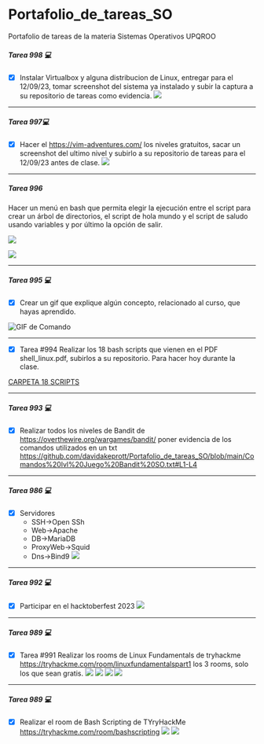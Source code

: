 # Portafolio_de_tareas_SO
Portafolio de tareas de la materia Sistemas Operativos UPQROO

#####  Tarea 998  💻
- [x] Instalar Virtualbox y alguna distribucion de Linux, entregar para el 12/09/23, tomar screenshot del sistema ya instalado y subir la captura a su repositorio de tareas como evidencia.
      <a href="https://github.com/davidakeprott/Portafolio_de_tareas_SO" target="_blank"> <img src="/Captura SO Linux Distribucion Debian.png"/></a>
_____

#####  Tarea 997💻
- [x] Hacer el https://vim-adventures.com/ los niveles gratuitos, sacar un screenshot del ultimo nivel y subirlo a su repositorio de tareas para el 12/09/23 antes de clase. 
      <a href="https://github.com/davidakeprott/Portafolio_de_tareas_SO" target="_blank"> <img src="/Juego vim adventurre.png"/></a>
_____
#####  Tarea 996  
Hacer un menú en bash que permita elegir la ejecución entre el script para crear un árbol de directorios, el script de hola mundo y el script de saludo usando variables y por último la opción de salir.

<a href="https://asciinema.org/a/FFRaHiqyB6YhU9mHjqjwBtjZE" target="_blank"><img src="https://asciinema.org/a/FFRaHiqyB6YhU9mHjqjwBtjZE.svg" /></a>

<a href="https://github.com/davidakeprott/Portafolio_de_tareas_SO/blob/main/Cap_menu_bash.png" target="_blank"> <img src="/Cap_menu_bash.png"></a> 
_______
#####  Tarea 995  💻

- [x] Crear un gif que explique algún concepto, relacionado al curso, que hayas aprendido.

![GIF de Comando](https://github.com/davidakeprott/Portafolio_de_tareas_SO/blob/main/Mensajes%20con%20variables.gif)
_____
- [x] Tarea #994 Realizar los 18 bash scripts que vienen en el PDF shell_linux.pdf, subirlos a su repositorio. Para hacer hoy durante la clase. 

<a href="https://github.com/davidakeprott/Portafolio_de_tareas_SO/blob/main/BASHMENU18" target="_blank">CARPETA 18 SCRIPTS</a> 
_____
#####  Tarea 993  💻
- [x] Realizar todos los niveles de Bandit de https://overthewire.org/wargames/bandit/ poner evidencia de los comandos utilizados en un txt
https://github.com/davidakeprott/Portafolio_de_tareas_SO/blob/main/Comandos%20lvl%20Juego%20Bandit%20SO.txt#L1-L4
_____
#####  Tarea 986  💻
- [x] Servidores
  - SSH->Open SSh
  - Web->Apache
  - DB->MariaDB
  - ProxyWeb->Squid
  - Dns->Bind9
<a href="https://github.com/davidakeprott/Portafolio_de_tareas_SO/blob/2ab9099212b44d41f44f81d42268b406106a047f/CAPTareaClase.png" target="_blank"> <img src="/CAPTareaClase.png" width="auto" height="auto"/></a>
_____
#####  Tarea 992  💻
- [x] Participar en el hacktoberfest 2023
      <a href="https://github.com/davidakeprott/Portafolio_de_tareas_SO" target="_blank"> <img src="/Evidencia registro SO.png"/></a>
_____
#####  Tarea 989  💻
- [x] Tarea #991 Realizar los rooms de Linux Fundamentals de tryhackme https://tryhackme.com/room/linuxfundamentalspart1  los 3 rooms, solo los que sean gratis.
<a href="https://github.com/davidakeprott/Portafolio_de_tareas_SO/blob/c55c4a43388301156074ab0bd87738f7d55e5a12/Tryhackme/Parte%201%20tryhackme.png" target="_blank"> <img src="/Tryhackme/Parte 1 tryhackme.png"/></a>
<a href="https://github.com/davidakeprott/Portafolio_de_tareas_SO/blob/c55c4a43388301156074ab0bd87738f7d55e5a12/Tryhackme/Parte%201%20tryhackme.png" target="_blank"> <img src="Tryhackme/Parte 2 tryhackme.png"/></a>
<a href="https://github.com/davidakeprott/Portafolio_de_tareas_SO/blob/c55c4a43388301156074ab0bd87738f7d55e5a12/Tryhackme/Parte%201%20tryhackme.png" target="_blank"> <img src="Tryhackme/Parte 3 tryhackme.png"/></a>
<a href="https://github.com/davidakeprott/Portafolio_de_tareas_SO/blob/c55c4a43388301156074ab0bd87738f7d55e5a12/Tryhackme/Parte%201%20tryhackme.png" target="_blank"> <img src="Tryhackme/trhackme.png"/></a>
_____
#####  Tarea 989  💻
- [x] Realizar el room de Bash Scripting de TYryHackMe https://tryhackme.com/room/bashscripting
<a href="https://github.com/davidakeprott/Portafolio_de_tareas_SO/blob/c55c4a43388301156074ab0bd87738f7d55e5a12/Tryhackme/Parte%201%20tryhackme.png" target="_blank"> <img src="Tryhackme/tryhackme bash scripts 1.png"/></a>
<a href="https://github.com/davidakeprott/Portafolio_de_tareas_SO/blob/c55c4a43388301156074ab0bd87738f7d55e5a12/Tryhackme/Parte%201%20tryhackme.png" target="_blank"> <img src="Tryhackme/tryhackme bash scripts 2.png"/></a>

